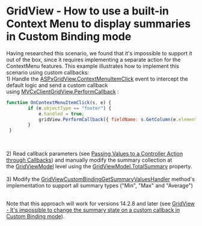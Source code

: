 # GridView - How to use a built-in Context Menu to display summaries in Custom Binding mode


<p>Having researched this scenario, we found that it's impossible to support it out of the box, since it requires implementing a separate action for the ContextMenu features. This example illustrates how to implement this scenario using custom callbacks: <br />1) Handle the <a href="https://documentation.devexpress.com/#AspNet/DevExpressWebASPxGridView_ContextMenuItemClicktopic">ASPxGridView.ContextMenuItemClick</a> event to intercept the default logic and send a custom callback using <a href="https://documentation.devexpress.com/#AspNet/DevExpressWebMVCScriptsMVCxClientGridView_PerformCallbacktopic">MVCxClientGridView.PerformCallback</a> : </p>


```js
function OnContextMenuItemClick(s, e) {
        if (e.objectType == "footer") {            
            e.handled = true;
            gridView.PerformCallback({ fieldName: s.GetColumn(e.elementIndex).fieldName, customCommand: e.item.name });            
        }
 }

```


<p> </p>
<p>2) Read callback parameters (see <a href="https://documentation.devexpress.com/#AspNet/CustomDocument9941">Passing Values to a Controller Action through Callbacks</a>) and manually modify the summary collection at the <a href="https://documentation.devexpress.com/#AspNet/clsDevExpressWebMvcGridViewModeltopic">GridViewModel</a> level using the <a href="https://documentation.devexpress.com/#AspNet/DevExpressWebMvcGridViewModel_TotalSummarytopic">GridViewModel.TotalSummary</a> property. <br /><br />3) Modify the <a href="https://documentation.devexpress.com/#AspNet/DevExpressWebMvcGridViewCustomBindingGetSummaryValuesHandlertopic">GridViewCustomBindingGetSummaryValuesHandler</a> method's implementation to support all summary types ("Min", "Max" and "Average") <br /><br /></p>
<p>Note that this approach will work for versions 14.2.8 and later (see <a href="https://www.devexpress.com/Support/Center/p/T238082">GridView - It's impossible to change the summary state on a custom callback in Custom Binding mode</a>).</p>

<br/>


